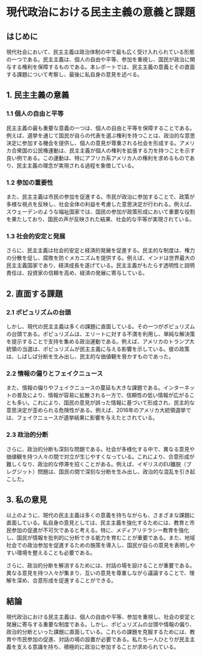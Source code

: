 # 現代政治における民主主義の意義と課題

## はじめに

現代社会において、民主主義は政治体制の中で最も広く受け入れられている形態の一つである。民主主義は、個人の自由や平等、参加を重視し、国民が政治に関与する権利を保障するものである。本レポートでは、民主主義の意義とその直面する課題について考察し、最後に私自身の意見を述べる。

## 1. 民主主義の意義

### 1.1 個人の自由と平等

民主主義の最も重要な意義の一つは、個人の自由と平等を保障することである。例えば、選挙を通じて国民が自らの代表を選ぶ権利を持つことは、政治的な意思決定に参加する機会を提供し、個人の意見が尊重される社会を形成する。アメリカ合衆国の公民権運動は、民主主義が個人の権利を拡張する力を持つことを示す良い例である。この運動は、特にアフリカ系アメリカ人の権利を求めるものであり、民主主義の理念が実現される過程を象徴している。

### 1.2 参加の重要性

また、民主主義は市民の参加を促進する。市民が政治に参加することで、政策が多様な視点を反映し、社会全体の利益を考慮した意思決定が行われる。例えば、スウェーデンのような福祉国家では、国民の参加が政策形成において重要な役割を果たしており、国民の声が反映された結果、社会的な平等が実現されている。

### 1.3 社会的安定と発展

さらに、民主主義は社会的安定と経済的発展を促進する。民主的な制度は、権力の分散を促し、腐敗を防ぐメカニズムを提供する。例えば、インドは世界最大の民主主義国家であり、経済成長を遂げている。民主主義がもたらす透明性と説明責任は、投資家の信頼を高め、経済の発展に寄与している。

## 2. 直面する課題

### 2.1 ポピュリズムの台頭

しかし、現代の民主主義は多くの課題に直面している。その一つがポピュリズムの台頭である。ポピュリズムは、エリートに対する不満を利用し、単純な解決策を提示することで支持を集める政治運動である。例えば、アメリカのトランプ大統領の当選は、ポピュリズムが民主主義に与える影響を示している。彼の政策は、しばしば分断を生み出し、民主的な価値観を脅かすものであった。

### 2.2 情報の偏りとフェイクニュース

また、情報の偏りやフェイクニュースの蔓延も大きな課題である。インターネットの普及により、情報が容易に拡散される一方で、信頼性の低い情報が広がることも多い。これにより、国民の意見が誤った情報に基づいて形成され、民主的な意思決定が歪められる危険性がある。例えば、2016年のアメリカ大統領選挙では、フェイクニュースが選挙結果に影響を与えたとされている。

### 2.3 政治的分断

さらに、政治的分断も深刻な問題である。社会が多様化する中で、異なる意見や価値観を持つ人々の間で対立が生じやすくなっている。これにより、合意形成が難しくなり、政治的な停滞を招くことがある。例えば、イギリスのEU離脱（ブレグジット）問題は、国民の間で深刻な分断を生み出し、政治的な混乱を引き起こした。

## 3. 私の意見

以上のように、現代の民主主義は多くの意義を持ちながらも、さまざまな課題に直面している。私自身の意見としては、民主主義を強化するためには、教育と市民参加の促進が不可欠であると考える。特に、メディアリテラシー教育を強化し、国民が情報を批判的に分析できる能力を育むことが重要である。また、地域社会での政治参加を促進するための施策を導入し、国民が自らの意見を表明しやすい環境を整えることも必要である。

さらに、政治的分断を解消するためには、対話の場を設けることが重要である。異なる意見を持つ人々が集まり、互いの意見を尊重しながら議論することで、理解を深め、合意形成を促進することができる。

## 結論

現代政治における民主主義は、個人の自由や平等、参加を重視し、社会の安定と発展に寄与する重要な制度である。しかし、ポピュリズムの台頭や情報の偏り、政治的分断といった課題に直面している。これらの課題を克服するためには、教育や市民参加の促進、対話の場の設置が必要である。私たち一人ひとりが民主主義を支える意識を持ち、積極的に政治に参加することが求められている。